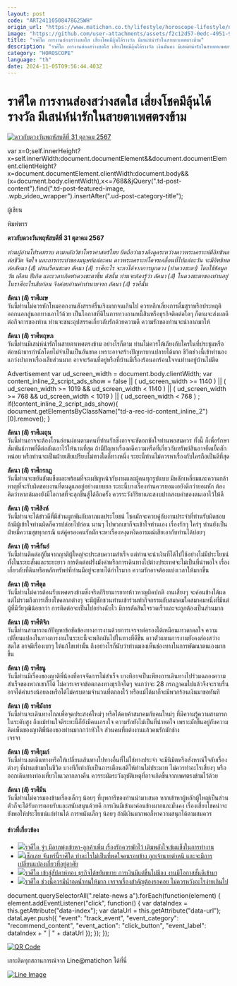 ```yaml
---
layout: post
code: "ART24110508478G25WH"
origin_url: "https://www.matichon.co.th/lifestyle/horoscope-lifestyle/news_4871878"
image: "https://github.com/user-attachments/assets/f2c12d57-0edc-4951-9247-9df2eefe661b"
title: "ราศีใด การงานส่องสว่างสดใส เสี่ยงโชคมีลุ้นได้รางวัล มีเสน่ห์น่ารักในสายตาเพศตรงข้าม"
description: "ราศีใด การงานส่องสว่างสดใส เสี่ยงโชคมีลุ้นได้รางวัล เงินมั่นคง มีเสน่ห์น่ารักในสายตาเพศตรงข้าม ดวงวันนี้ ดวง 12 ราศี เช็กดวงรายวัน เช็กดวง12ราศี"
category: "HOROSCOPE"
language: "th"
date: 2024-11-05T09:56:44.403Z
---
```


# ราศีใด การงานส่องสว่างสดใส เสี่ยงโชคมีลุ้นได้รางวัล มีเสน่ห์น่ารักในสายตาเพศตรงข้าม

[![ดาวกับดวงวันพฤหัสบดีที่ 31 ตุลาคม 2567](https://www.matichon.co.th/wp-content/uploads/2024/10/ดวงรายวัน12ราศี-728x520-พฤ-1.jpg "Print")](https://www.matichon.co.th/wp-content/uploads/2024/10/ดวงรายวัน12ราศี-728x520-พฤ-1.jpg)

var x=0;self.innerHeight?x=self.innerWidth:document.documentElement&&document.documentElement.clientHeight?x=document.documentElement.clientWidth:document.body&&(x=document.body.clientWidth),x<=768&&jQuery(".td-post-content").find(".td-post-featured-image, .wpb\_video\_wrapper").insertAfter(".ud-post-category-title");

ผู้เขียน

พิมพ์พรร

**ดาวกับดวงวันพฤหัสบดีที่ 31 ตุลาคม 2567**

_ท่านผู้อ่านโปรดทราบ ตามหลักวิชาโหราศาสตร์ไทย ยึดถือว่าแรงดึงดูดระหว่างดาวพระเคราะห์มีอิทธิพลต่อชีวิต จิตใจ และการกระทำของมนุษย์แต่ละคน ดาวพระเคราะห์โคจรเคลื่อนที่ไปแต่ละวัน จะมีอิทธิพลต่อลัคนา (ลั) ผ่านเรือนชะตา_ _ลัคนา (ลั) ราศีอะไร จะหาได้จากการผูกดวง (ทำดวงชะตา) โดยใช้ข้อมูล วัน เดือน ปีเกิด และเวลาเกิดทำดวงชะตาขึ้น ดังนั้น ท่านจะต้องรู้ว่า ลัคนา (ลั) ในดวงชะตาของท่านอยู่ในราศีอะไรเสียก่อน จึงค่อยอ่านคำทำนายจาก ลัคนา (ลั) ราศีนั้น_

**ลัคนา (ลั) ราศีเมษ**  
วันนี้ท่านไม่ควรหักโหมออกงานสังสรรค์รื่นเริงมากจนเกินไป ควรหลีกเลี่ยงการดื่มสุราหรือประพฤติออกนอกลู่นอกทางเอาไว้ด้วย เป็นโอกาสที่ดีในการทวงถามหนี้สินหรือธุรกิจติดต่อใดๆ ก็ตามจะส่งผลดีต่อกิจการของท่าน ท่านจะชนะอุปสรรคเกี่ยวกับรักด้วยความดี ความรักของท่านจะนำลาภมาให้

**ลัคนา (ลั) ราศีพฤษภ**  
วันนี้ท่านมีเสน่ห์น่ารักในสายตาเพศตรงข้าม อย่างไรก็ตาม ท่านไม่ควรโต้เถียงกับใครในที่ประชุมหรือต่อหน้าธารกำนัลโดยไม่จำเป็นเป็นอันขาด เพราะอาจสร้างปัญหาบานปลายได้มาก ชีวิตช่วงนี้เข้าทำนองแกว่งปากหาเรื่องเสียส่วนมาก อาจจะร้อนที่อยู่หรือที่บ้านมีเรื่องร้อนอกร้อนใจจนท่านอยู่บ้านไม่ติด

Advertisement var ud\_screen\_width = document.body.clientWidth; var content\_inline\_2\_script\_ads\_show = false || ( ud\_screen\_width >= 1140 ) || ( ud\_screen\_width >= 1019 && ud\_screen\_width < 1140 ) || ( ud\_screen\_width >= 768 && ud\_screen\_width < 1019 ) || ( ud\_screen\_width < 768 ) ; if(!content\_inline\_2\_script\_ads\_show){ document.getElementsByClassName("td-a-rec-id-content\_inline\_2")\[0\].remove(); }

**ลัคนา (ลั) ราศีเมถุน**  
วันนี้ท่านอาจจะต้องโอนอ่อนผ่อนตามคนที่ท่านรักซึ่งอาจจะขัดอกขัดใจท่านพอสมควร ทั้งนี้ ก็เพื่อรักษาสัมพันธ์ภาพที่ดีต่อกันเอาไว้ให้นานที่สุด ถ้ามีปัญหาเรื่องคดีความหรือที่เกี่ยวกับทรัพย์สินอาจยืดเยื้อสักหน่อย หรือท่านจะเป็นฝ่ายเสียเปรียบไม่ทางใดก็ทางหนึ่ง ระยะนี้ท่านไม่ควรหาเรื่องกับใครถือเป็นดีที่สุด

**ลัคนา (ลั) ราศีกรกฎ**  
วันนี้ท่านจะขยันขันแข็งและพร้อมที่จะเผชิญหน้ากับงานและผู้คนทุกรูปแบบ มีหลักเหลี่ยมและความกล้าหาญที่จะรับผิดชอบงานที่ตนดูแลอยู่อย่างแยบยล ระยะนี้บางเรื่องท่านควรยอมงอยังดีกว่ายอมหัก ต้องคิดว่าหากล้มลงยังมีโอกาสที่จะลุกขึ้นสู้ได้อีกครั้ง ควรระวังกิริยาและสงบปากสงบคำของตนเอาไว้ให้ดี

**ลัคนา (ลั) ราศีสิงห์**  
วันนี้ท่านจะได้ข่าวดีที่มีส่วนผูกพันกับลาภผลประโยชน์ โชคมักจะควบคู่กับงานประจำที่ท่านรับผิดชอบ ถ้ามีผู้เข้าใจท่านผิดก็ควรปล่อยไปก่อน นานๆ ไปพวกเขาก็จะเข้าใจท่านเอง เรื่องรักๆ ใคร่ๆ ท่านยังเป็นฝ่ายมีความสุขทุกกรณี แต่คู่ครองคนรักมักจะหาเรื่องหงุดหงิดอารมณ์เสียเอากับท่านได้บ่อยๆ

**ลัคนา (ลั) ราศีกันย์**  
วันนี้ท่านติดต่อกู้ยืมจากญาติผู้ใหญ่จะประสบความสำเร็จ แต่ท่านจะนำเงินที่ได้ไปใช้อย่างไม่มีประโยชน์ทั้งในระยะสั้นและระยะยาว การติดต่อฝรั่งมังค่าหรือการเดินทางไปต่างประเทศจะไม่เป็นที่น่าพอใจ เรื่องเกี่ยวกับที่ดินหรือหลักทรัพย์ที่ท่านมีอยู่จะขายได้กำไรมาก ความรักอาจต้องแบ่งเวลาให้มากขึ้น

**ลัคนา (ลั) ราศีตุล**  
วันนี้ท่านไม่ควรต้อนรับเพศตรงข้ามซึ่งจริตกิริยามารยาทห้าวหาญผิดปกติ งานเสี่ยงๆ จะค่อนข้างได้ผล แต่ไม่รวมถึงการเสี่ยงโชคลาภต่างๆ จะมีผู้ชักชวนท่านเข้าร่วมทำกิจกรรมกับสมาคมใดสมาคมหนึ่งที่มีแต่ผู้ที่มีวัยวุฒิน้อยกว่า การติดต่อจะเป็นไปอย่างฉับไว มีการตัดสินใจรวดเร็วและจะถูกต้องเป็นส่วนมาก

**ลัคนา (ลั) ราศีพิจิก**  
วันนี้ท่านสามารถแก้ปัญหาข้อขัดข้องทางการงานด้วยการเจรจาต่อรองได้เหมือนเทวดาดลใจ ความเปลี่ยนแปลงในทางการงานในระยะนี้จะพลิกผันไปในทางที่ดีขึ้น ดาวตัวแทนการงานยังคงส่องสว่างสดใส อาจมีเรื่องเบาๆ ให้แก้ไขเท่านั้น ถึงอย่างไรก็นับว่าท่านมองเห็นช่องทางในการพัฒนาตนเองมากขึ้น

**ลัคนา (ลั) ราศีธนู**  
วันนี้ท่านมีเรื่องของญาติพี่น้องที่อาจจัดการไม่สำเร็จ บางทีอาจเป็นเพียงการเดินทางไปร่วมฉลองความสำเร็จของพวกเขาก็ได้ ไม่ควรเจรจาข้อตกลงทางธุรกิจใดๆ จนกว่าจะ 28 กรกฎาคมไปแล้วจึงจะราบรื่น อาจได้ค่าแรงน้อยลงหรือได้ไม่ครบตามจำนวนที่ตกลงไว้ หรือแม้ได้มาก็จะมีพวกร้อนเงินมาขอทันที

**ลัคนา (ลั) ราศีมังกร**  
วันนี้ท่านจะเดินทางไกลเพื่อจุดประสงค์ใหม่ๆ หรือได้คบค้าสมาคมกับคนใหม่ๆ ที่มีความรู้ความสามารถในระดับสูง ถึงแม้ท่านใจดีระยะนี้ก็ยังมีคนเกรงใจ ความรักยังไม่เป็นที่น่าพอใจ เพราะมักขึ้นอยู่กับความคิดเห็นของญาติพี่น้องของท่านมากกว่าหัวใจ ส่วนคนที่แต่งงานแล้วคนรักมักช่าง  
เจรจา

**ลัคนา (ลั) ราศีกุมภ์**  
วันนี้ท่านงดเดินทางหรือให้เปลี่ยนเส้นทางไปทางอื่นที่ไม่ใช่ทางประจำ จะมีนิมิตหรือสังหรณ์ใจกับเรื่องต่างๆ ที่ผ่านเข้ามาในชีวิต บางทีก็เท่ากับเป็นการเตือนสติให้ท่านไม่ประมาท ไม่ควรทำอะไรเสี่ยงๆ หรือออกเดินทางท่องเที่ยวในเวลากลางคืน ควรระมัดระวังอุบัติเหตุที่อาจเกิดขึ้นจากเพศตรงข้ามไว้ด้วย

**ลัคนา (ลั) ราศีมีน**  
วันนี้ท่านไม่ควรมองข้ามเรื่องเล็กๆ น้อยๆ ที่บุพการีของท่านนำมาเสนอ หากเข้าหาผู้หลักผู้ใหญ่เป็นส่วนตัวก็จะได้รับการตอบรับและสนับสนุนด้วยดี การเงินมีเข้ามาค่อนข้างมากและมั่นคง เรื่องเสี่ยงโชคน่าจะยังพอให้ประโยชน์แก่ท่านได้ การพนันเล็กๆ น้อยๆ ถ้ามีเงินมากพอก็หาความสนุกได้ตามสมควร

#### ข่าวที่เกี่ยวข้อง

*   [![](https://www.matichon.co.th/wp-content/uploads/2024/11/ดวงรายวัน12ราศี-728x520-อัง.jpg)ราศีใด จู่ๆ มีลาภพุ่งเข้าหา-ลูกค้าเพิ่ม เรื่องรักควรพักไว้ เติมพลังใจเข้มแข็งในการทำงาน](https://www.matichon.co.th/lifestyle/news_4880030)
*   [![](https://www.matichon.co.th/wp-content/uploads/2024/11/Mon.jpg)เช็กเลย จันทร์นี้ราศีใด ทำอะไรไม่เป็นที่พอใจคนรอบข้าง ถูกเจ้านายตำหนิ และจะมีการเปลี่ยนแปลงเกี่ยวที่อยู่อาศัย](https://www.matichon.co.th/bullet-news-today/news_4878834)
*   [![](https://www.matichon.co.th/wp-content/uploads/2024/11/D-1.jpg)ราศีใด เข้าสู่สัปดาห์ทอง ธุรกิจได้ขยับขยาย การเงินมีแต่ขึ้นไม่มีลง งานมีโอกาสชั้นดีเข้ามา](https://www.matichon.co.th/lifestyle/horoscope-lifestyle/news_4876449)
*   [![](https://www.matichon.co.th/wp-content/uploads/2024/10/ดวงรายวัน12ราศี-728x520-เสา-4.jpg)ราศีใด ช่วงนี้ควรมีน้ำอดน้ำทนให้มาก เจรจาเรื่องสำคัญต้องรอคอย ไม่ควรหวังอะไรง่ายเกินไป](https://www.matichon.co.th/news-monitor/news_4874910)

document.querySelectorAll(".relate-news a").forEach(function(element) { element.addEventListener("click", function() { var dataIndex = this.getAttribute("data-index"); var dataUrl = this.getAttribute("data-url"); dataLayer.push({ "event": "track\_event", "event\_category": "recommend\_content", "event\_action": "click\_button", "event\_label": dataIndex + " | " + dataUrl }); }); });

[![QR Code](https://www.matichon.co.th/wp-content/uploads/2023/07/wob1371z.jpg)](https://lin.ee/ht0nDxX)

เกาะติดทุกสถานการณ์จาก Line@matichon ได้ที่นี่

[![Line Image](https://www.matichon.co.th/wp-content/uploads/2023/07/th.png)](https://lin.ee/ht0nDxX)